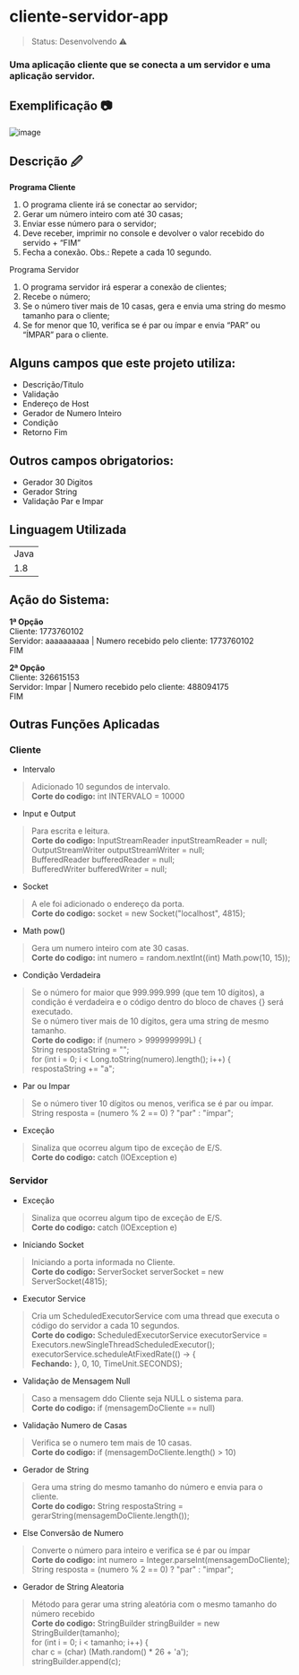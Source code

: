 <h1>cliente-servidor-app</h1>

> Status: Desenvolvendo ⚠️

### Uma aplicação cliente que se conecta a um servidor e uma aplicação servidor.

## Exemplificação 📷

![image](https://user-images.githubusercontent.com/98546863/233650501-9fcd0e96-51af-4870-afff-3d2b295864f5.png)

## Descrição 🖉

**Programa Cliente**
1. O programa cliente irá se conectar ao servidor;
2. Gerar um número inteiro com até 30 casas;
3. Enviar esse número para o servidor;
4. Deve receber, imprimir no console e devolver o valor recebido do servido + “FIM”
5. Fecha a conexão.
Obs.: Repete a cada 10 segundo.

Programa Servidor
1. O programa servidor irá esperar a conexão de clientes;
2. Recebe o número;
3. Se o número tiver mais de 10 casas, gera e envia uma string do mesmo tamanho para o cliente;
4. Se for menor que 10, verifica se é par ou ímpar e envia “PAR” ou “ÍMPAR” para o cliente.

## Alguns campos que este projeto utiliza:

+ Descrição/Titulo
+ Validação
+ Endereço de Host
+ Gerador de Numero Inteiro
+ Condição
+ Retorno Fim

## Outros campos obrigatorios:

+ Gerador 30 Digitos
+ Gerador String
+ Validação Par e Impar

## Linguagem Utilizada
<table> 
 <tr>
  <td>Java</td>
 </tr>
 <tr>
  <td>1.8</td>
 </tr>
</table>


## Ação do Sistema: 

**1ª Opção**
<br /> Cliente: 1773760102
 <br /> Servidor: aaaaaaaaaa | Numero recebido pelo cliente: 1773760102
  <br /> FIM

**2ª Opção**
<br /> Cliente: 326615153
 <br /> Servidor: Impar | Numero recebido pelo cliente: 488094175
  <br /> FIM

## Outras Funções Aplicadas

### Cliente

* Intervalo
> Adicionado 10 segundos de intervalo.
<br /> **Corte do codigo:** int INTERVALO = 10000

* Input e Output
> Para escrita e leitura.
<br /> **Corte do codigo:** InputStreamReader inputStreamReader = null;
 <br /> OutputStreamWriter outputStreamWriter = null;
  <br /> BufferedReader bufferedReader = null;
   <br /> BufferedWriter bufferedWriter = null;
   
* Socket
> A ele foi adicionado o endereço da porta.
<br /> **Corte do codigo:** socket = new Socket("localhost", 4815);

* Math pow()
> Gera um numero inteiro com ate 30 casas.
  <br /> **Corte do codigo:** int numero = random.nextInt((int) Math.pow(10, 15));
  
* Condição Verdadeira
> Se o número for maior que 999.999.999 (que tem 10 dígitos), a condição é verdadeira e o código dentro do bloco de chaves {} será executado.
 <br /> Se o número tiver mais de 10 dígitos, gera uma string de mesmo tamanho.
  <br /> **Corte do codigo:** if (numero > 999999999L) { 
    <br /> String respostaString = "";
      <br /> for (int i = 0; i < Long.toString(numero).length(); i++) {
        <br /> respostaString += "a";
  
* Par ou Impar
> Se o número tiver 10 dígitos ou menos, verifica se é par ou ímpar.
<br />  String resposta = (numero % 2 == 0) ? "par" : "ímpar";

* Exceção
> Sinaliza que ocorreu algum tipo de exceção de E/S.
<br /> **Corte do codigo:** catch (IOException e)
 
### Servidor

* Exceção
> Sinaliza que ocorreu algum tipo de exceção de E/S.
<br /> **Corte do codigo:** catch (IOException e)

* Iniciando Socket
> Iniciando a porta informada no Cliente.
<br /> **Corte do codigo:** ServerSocket serverSocket = new ServerSocket(4815);

* Executor Service 
> Cria um ScheduledExecutorService com uma thread que executa o código do servidor a cada 10 segundos.
<br /> **Corte do codigo:** ScheduledExecutorService executorService = Executors.newSingleThreadScheduledExecutor();
  <br /> executorService.scheduleAtFixedRate(() -> {
   <br /> **Fechando:** }, 0, 10, TimeUnit.SECONDS);
   
* Validação de Mensagem Null
> Caso a mensagem ddo Cliente seja NULL o sistema para. 
<br /> **Corte do codigo:** if (mensagemDoCliente == null)

* Validação Numero de Casas
> Verifica se o numero tem mais de 10 casas. 
<br /> **Corte do codigo:** if (mensagemDoCliente.length() > 10)

* Gerador de String 
> Gera uma string do mesmo tamanho do número e envia para o cliente.
<br /> **Corte do codigo:** String respostaString = gerarString(mensagemDoCliente.length());

* Else Conversão de Numero 
> Converte o número para inteiro e verifica se é par ou ímpar
<br /> **Corte do codigo:** int numero = Integer.parseInt(mensagemDoCliente);
 <br />String resposta = (numero % 2 == 0) ? "par" : "impar";
 
* Gerador de String Aleatoria
> Método para gerar uma string aleatória com o mesmo tamanho do número recebido
<br /> **Corte do codigo:** StringBuilder stringBuilder = new StringBuilder(tamanho);
 <br /> for (int i = 0; i < tamanho; i++) {
  <br /> char c = (char) (Math.random() * 26 + 'a');
   <br />stringBuilder.append(c);

